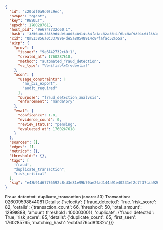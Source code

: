 ```json
{
  "id": "c20cdf0a9d02c9ec",
  "scope": "agent",
  "key": "RESULT",
  "epoch": 1760287618,
  "host_pid": "9e6742732c60:1",
  "hash": "3856a0c3378964de5a80548914c84fafac52a55a1f6bc5af9891c65f381460f2",
  "cid": "QmV13856a0c3378964de5a80548914c84fafac52a55a",
  "aicp": {
    "prov": {
      "issuer": "9e6742732c60:1",
      "created_at": 1760287618,
      "method": "automated_fraud_detection",
      "vc_type": "VerifiableCredential"
    },
    "ucon": {
      "usage_constraints": [
        "no_pii_export",
        "audit_required"
      ],
      "purpose": "fraud_detection_analysis",
      "enforcement": "mandatory"
    },
    "eval": {
      "confidence": 1.0,
      "evidence_count": 0,
      "review_status": "pending",
      "evaluated_at": 1760287618
    }
  },
  "sources": [],
  "edges": [],
  "metrics": {},
  "thresholds": {},
  "tags": [
    "fraud",
    "duplicate_transaction",
    "risk_critical"
  ],
  "sig": "e48b91d67776592c84d3e81e99b70ae26ad144a94e40231ef2c7f37caa920def"
}
```

Fraud detected: duplicate_transaction (score: 83)
Transaction: 026009598844081
Details: {'velocity': {'fraud_detected': True, 'risk_score': 82, 'details': {'transaction_count': 66, 'threshold': 50, 'total_amount': 12999888, 'amount_threshold': 10000000}}, 'duplicate': {'fraud_detected': True, 'risk_score': 85, 'details': {'duplicate_count': 65, 'first_seen': 1760285765, 'matching_hash': 'ecb0c176cd8f032c'}}}